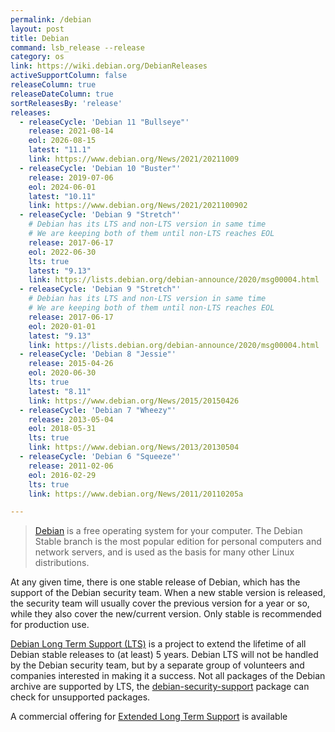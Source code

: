 ```yaml
---
permalink: /debian
layout: post
title: Debian
command: lsb_release --release
category: os
link: https://wiki.debian.org/DebianReleases
activeSupportColumn: false
releaseColumn: true
releaseDateColumn: true
sortReleasesBy: 'release'
releases:
  - releaseCycle: 'Debian 11 "Bullseye"'
    release: 2021-08-14
    eol: 2026-08-15
    latest: "11.1"
    link: https://www.debian.org/News/2021/20211009
  - releaseCycle: 'Debian 10 "Buster"'
    release: 2019-07-06
    eol: 2024-06-01
    latest: "10.11"
    link: https://www.debian.org/News/2021/2021100902
  - releaseCycle: 'Debian 9 "Stretch"'
    # Debian has its LTS and non-LTS version in same time
    # We are keeping both of them until non-LTS reaches EOL
    release: 2017-06-17
    eol: 2022-06-30
    lts: true
    latest: "9.13"
    link: https://lists.debian.org/debian-announce/2020/msg00004.html
  - releaseCycle: 'Debian 9 "Stretch"'
    # Debian has its LTS and non-LTS version in same time
    # We are keeping both of them until non-LTS reaches EOL
    release: 2017-06-17
    eol: 2020-01-01
    latest: "9.13"
    link: https://lists.debian.org/debian-announce/2020/msg00004.html
  - releaseCycle: 'Debian 8 "Jessie"'
    release: 2015-04-26
    eol: 2020-06-30
    lts: true
    latest: "8.11"
    link: https://www.debian.org/News/2015/20150426
  - releaseCycle: 'Debian 7 "Wheezy"'
    release: 2013-05-04
    eol: 2018-05-31
    lts: true
    link: https://www.debian.org/News/2013/20130504
  - releaseCycle: 'Debian 6 "Squeeze"'
    release: 2011-02-06
    eol: 2016-02-29
    lts: true
    link: https://www.debian.org/News/2011/20110205a

---
```


> [Debian](https://www.debian.org/) is a free operating system for your computer. The Debian Stable branch is the most popular edition for personal computers and network servers, and is used as the basis for many other Linux distributions.

At any given time, there is one stable release of Debian, which has the support of the Debian security team. When a new stable version is released, the security team will usually cover the previous version for a year or so, while they also cover the new/current version. Only stable is recommended for production use.

[Debian Long Term Support (LTS)](https://wiki.debian.org/LTS) is a project to extend the lifetime of all Debian stable releases to (at least) 5 years. Debian LTS will not be handled by the Debian security team, but by a separate group of volunteers and companies interested in making it a success. Not all packages of the Debian archive are supported by LTS, the [debian-security-support](https://wiki.debian.org/LTS/Using#Check_for_unsupported_packages) package can check for unsupported packages.

A commercial offering for [Extended Long Term Support](https://wiki.debian.org/LTS/Extended) is available
